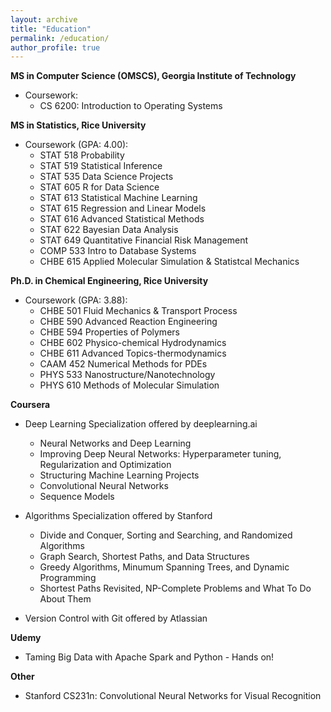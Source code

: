 ```yaml
---
layout: archive
title: "Education"
permalink: /education/
author_profile: true
---
```


**MS in Computer Science (OMSCS), Georgia Institute of Technology**
* Coursework:
  * CS 6200: Introduction to Operating Systems

**MS in Statistics, Rice University**
* Coursework (GPA: 4.00):
  * STAT 518 Probability
  * STAT 519 Statistical Inference
  * STAT 535 Data Science Projects
  * STAT 605 R for Data Science
  * STAT 613 Statistical Machine Learning 
  * STAT 615 Regression and Linear Models
  * STAT 616 Advanced Statistical Methods
  * STAT 622 Bayesian Data Analysis
  * STAT 649 Quantitative Financial Risk Management
  * COMP 533 Intro to Database Systems
  * CHBE 615 Applied Molecular Simulation & Statistcal Mechanics

**Ph.D. in Chemical Engineering, Rice University**
* Coursework (GPA: 3.88):
  * CHBE 501 Fluid Mechanics & Transport Process
  * CHBE 590 Advanced Reaction Engineering
  * CHBE 594 Properties of Polymers
  * CHBE 602 Physico-chemical Hydrodynamics
  * CHBE 611 Advanced Topics-thermodynamics
  * CAAM 452 Numerical Methods for PDEs
  * PHYS 533 Nanostructure/Nanotechnology  
  * PHYS 610 Methods of Molecular Simulation

**Coursera**
* Deep Learning Specialization offered by deeplearning.ai
  * Neural Networks and Deep Learning
  * Improving Deep Neural Networks: Hyperparameter tuning, Regularization and Optimization
  * Structuring Machine Learning Projects
  * Convolutional Neural Networks
  * Sequence Models

* Algorithms Specialization offered by Stanford
  * Divide and Conquer, Sorting and Searching, and Randomized Algorithms
  * Graph Search, Shortest Paths, and Data Structures
  * Greedy Algorithms, Minumum Spanning Trees, and Dynamic Programming
  * Shortest Paths Revisited, NP-Complete Problems and What To Do About Them

* Version Control with Git offered by Atlassian

**Udemy**
* Taming Big Data with Apache Spark and Python - Hands on!

**Other**
* Stanford CS231n: Convolutional Neural Networks for Visual Recognition
